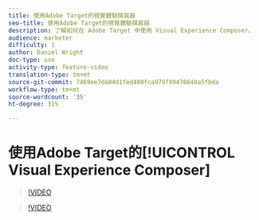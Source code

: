 ```yaml
---
title: 使用Adobe Target的視覺體驗撰寫器
seo-title: 使用Adobe Target的視覺體驗撰寫器
description: 了解如何在 Adobe Target 中使用 Visual Experience Composer。
audience: marketer
difficulty: 1
author: Daniel Wright
doc-type: use
activity-type: feature-video
translation-type: tm+mt
source-git-commit: 7469ee7da84d1fed480fca979f89478640a5fbda
workflow-type: tm+mt
source-wordcount: '35'
ht-degree: 31%

---
```



# 使用Adobe Target的[!UICONTROL Visual Experience Composer]

>[!VIDEO](https://video.tv.adobe.com/v/17399/?quality=12)

>[!VIDEO](https://video.tv.adobe.com/v/17401/?quality=12)
